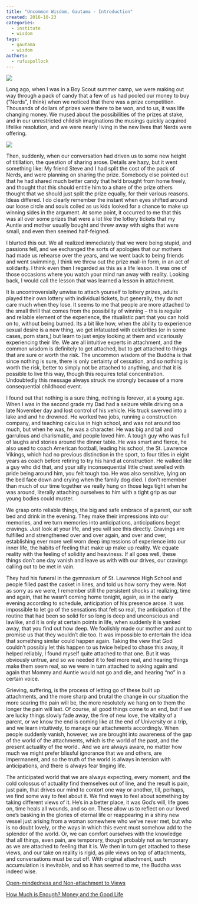 ```yaml
---
title: "Uncommon Wisdom, Gautama - Introduction"
created: 2016-10-23
categories: 
  - institute
  - wisdom
tags: 
  - gautama
  - wisdom
authors: 
  - rufuspollock
---
```


![](/assets/images/Blog-Feature-Images-3-1024x576.png)

Long ago, when I was in a Boy Scout summer camp, we were making out way through a pack of candy that a few of us had pooled our money to buy (“Nerds”, I think) when we noticed that there was a prize competition. Thousands of dollars of prizes were there to be won, and to us, it was life changing money. We mused about the possibilities of the prizes at stake, and in our unrestricted childish imaginations the musings quickly acquired lifelike resolution, and we were nearly living in the new lives that Nerds were offering.

![](/assets/images/non-attachment.png)

Then, suddenly, when our conversation had driven us to some new height of titillation, the question of sharing arose. Details are hazy, but it went something like: My friend Steve and I had split the cost of the pack of Nerds, and were planning on sharing the prize. Somebody else pointed out that he had shared much better candy that he’d brought from home freely, and thought that this should entitle him to a share of the prize others thought that we should just split the prize equally, for their various reasons. Ideas differed. I do clearly remember the instant when eyes shifted around our loose circle and souls coiled as us kids looked for a chance to make up winning sides in the argument. At some point, it occurred to me that this was all over some prizes that were a lot like the lottery tickets that my Auntie and mother usually bought and threw away with sighs that were small, and even then seemed half-feigned.

I blurted this out. We all realized immediately that we were being stupid, and passions fell, and we exchanged the sorts of apologies that our mothers had made us rehearse over the years, and we went back to being friends and went swimming, I think we threw out the prize mail-in form, in an act of solidarity. I think even then I regarded as this as a life lesson. It was one of those occasions where you watch your mind run away with reality. Looking back, I would call the lesson that was learned a lesson in attachment.

It is uncontroversially unwise to attach yourself to lottery prizes, adults played their own lottery with individual tickets, but generally, they do not care much when they lose. It seems to me that people are more attached to the small thrill that comes from the possibility of winning – this is regular and reliable element of the experience, the ritualistic part that you can hold on to, without being burned. Its a bit like how, when the ability to experience sexual desire is a new thing, we get infatuated with celebrities (or in some cases, porn stars,) but learn to just enjoy looking at them and vicariously experiencing their life. We are all intuitive experts in attachment, and the common wisdom is definitely to get attached, but to get attached to things that are sure or worth the risk. The uncommon wisdom of the Buddha is that since nothing is sure, there is only certainty of cessation, and so nothing is worth the risk, better to simply not be attached to anything, and that it is possible to live this way, though this requires total concentration. Undoubtedly this message always struck me strongly because of a more consequential childhood event.

I found out that nothing is a sure thing, nothing is forever, at a young age. When I was in the second grade my Dad had a seizure while driving on a late November day and lost control of his vehicle. His truck swerved into a lake and and he drowned. He worked two jobs, running a construction company, and teaching calculus in high school, and was not around too much, but when he was, he was a character. He was big and tall and garrulous and charismatic, and people loved him. A tough guy who was full of laughs and stories around the dinner table. He was smart and fierce, he also used to coach American football, leading his school, the St. Lawrence Vikings, which had no previous distinction in the sport, to four titles in eight years as coach before retiring to try his hand at construction. He walked like a guy who did that, and your silly inconsequential little chest swelled with pride being around him, you felt tough too. He was also sensitive, lying on the bed face down and crying when the family dog died. I don’t remember than much of our time together we really hung on those legs tight when he was around, literally attaching ourselves to him with a tight grip as our young bodies could muster.

We grasp onto reliable things, the big and safe embrace of a parent, our soft bed and drink in the evening. They make their impressions into our memories, and we turn memories into anticipations, anticipations beget cravings. Just look at your life, and you will see this directly. Cravings are fulfilled and strengthened over and over again, and over and over, establishing ever more well worn deep impressions of experience into our inner life, the habits of feeling that make up make up reality. We equate reality with the feeling of solidity and heaviness. If all goes well, these things don’t one day vanish and leave us with with our drives, our cravings calling out to be met in vain.

They had his funeral in the gymnasium of St. Lawrence High School and people filled past the casket in lines, and told us how sorry they were. Not as sorry as we were, I remember still the persistent shocks at realizing, time and again, that he wasn’t coming home tonight, again, as in the early evening according to schedule, anticipation of his presence arose. It was impossible to let go of the sensations that felt so real, the anticipation of the routine that had been so solid for so long is deep and unconscious and lawlike, and it is only at certain points in life, when suddenly it is yanked away, that you find out how deep. We foolishly made our mother and aunt to promise us that they wouldn’t die too. It was impossible to entertain the idea that something similar could happen again. Taking the view that God couldn’t possibly let this happen to us twice helped to chase this away, it helped reliably, I found myself quite attached to that one. But it was obviously untrue, and so we needed it to feel more real, and hearing things make them seem real, so we were in turn attached to asking again and again that Mommy and Auntie would not go and die, and hearing “no” in a certain voice.

Grieving, suffering, is the process of letting go of these built up attachments, and the more sharp and brutal the change in our situation the more searing the pain will be, the more resolutely we hang on to them the longer the pain will last. Of course, all good things come to an end, but if we are lucky things slowly fade away, the fire of new love, the vitality of a parent, or we know the end is coming like at the end of University or a trip, and we learn intuitively, to manage our attachments accordingly. When people suddenly vanish, however, we are brought into awareness of the gap of the world of the attachments, which is the world of the past, and the present actuality of the world.. And we are always aware, no matter how much we might prefer blissful ignorance that we and others, are impermanent, and so the truth of the world is always in tension with anticipations, and there is always fear tinging life.

The anticipated world that we are always expecting, every moment, and the cold colossus of actuality find themselves out of line, and the result is pain, just pain, that drives our mind to contort one way or another, till, perhaps, we find some way to feel about it. We find ways to feel about something by taking different views of it. He’s in a better place, it was God’s will, life goes on, time heals all wounds, and so on. These allow us to reflect on our loved one’s basking in the glories of eternal life or reappearing in a shiny new vessel just arising from a woman somewhere who we’ve never met, but who is no doubt lovely, or the ways in which this event must somehow add to the splendor of the world. Or, we can comfort ourselves with the knowledge that all things, even pain, are temporary, though probably not as temporary as we are attached to feeling that it is. We then in turn get attached to these views, and our take on reality is rigid, as pile views on top of attachments, and conversations must be cut off. With original attachment, such accumulation is inevitable, and so it has seemed to me, the Buddha was indeed wise.

[Open-mindedness and Non-attachment to Views](https://lifeitself.org/2016/10/20/open-mindedness-and-non-attachment-to-views/)

[How Much is Enough? Money and the Good Life](https://lifeitself.org/2017/02/05/summary-how-much-is-enough-skidelsky-2012/)
